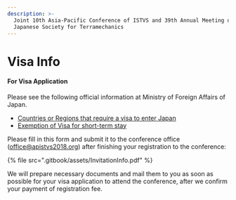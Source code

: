 ```yaml
---
description: >-
  Joint 10th Asia-Pacific Conference of ISTVS and 39th Annual Meeting of
  Japanese Society for Terramechanics
---
```


# Visa Info

#### For Visa Application

Please see the following official information at Ministry of Foreign Affairs of Japan.

* [Countries or Regions that require a visa to enter Japan](http://www.mofa.go.jp/j\_info/visit/visa/index.html)
* [Exemption of Visa for short-term stay](http://www.mofa.go.jp/j\_info/visit/visa/short/novisa.html)

Please fill in this form and submit it to the conference office ([office@apistvs2018.org](mailto:office@apistvs2018.org)) after finishing your registration to the conference:

{% file src=".gitbook/assets/InvitationInfo.pdf" %}

We will prepare necessary documents and mail them to you as soon as possible for your visa application to attend the conference, after we confirm your payment of registration fee.
